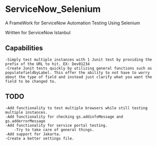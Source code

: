# ServiceNow_Selenium
 A FrameWork for ServiceNow Automation Testing Using Selenium

 Written for ServiceNow Istanbul
 
## Capabilities
	-Simply test multiple instances with 1 Junit test by providing the prefix of the URL to hit. EX: Dev01234
	-Create Junit tests quickly by utilizing general functions such as populatefieldbyLabel. This offer the ability to not have to worry about the type of field and instead just clarify what you want the field to be changed to.
	

## TODO
	-Add functionality to test multiple browsers while still testing multiple instances.
	-Add functionality for checking gs.addinfoMessage and gs.adderrorMessage
	-Add functionality for service portal testing.
		-Try to take care of general things.
	-Add support for Jakarta.
	-Create a better settings file.